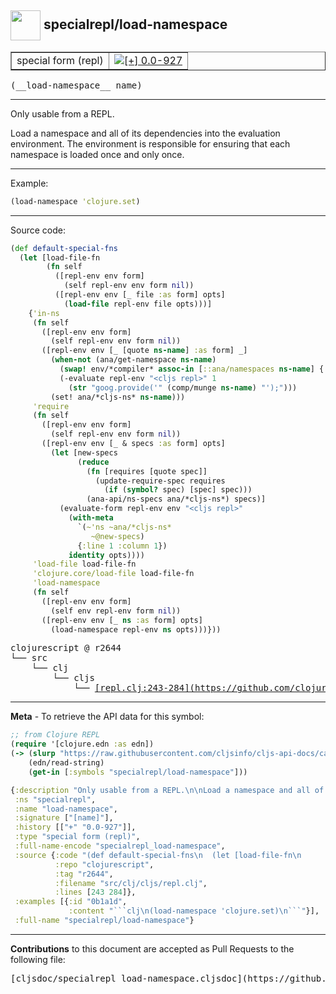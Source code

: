## <img width="48px" valign="middle" src="http://i.imgur.com/Hi20huC.png"> specialrepl/load-namespace

 <table border="1">
<tr>

<td>special form (repl)</td>
<td><a href="https://github.com/cljsinfo/cljs-api-docs/tree/0.0-927"><img valign="middle" alt="[+] 0.0-927" src="https://img.shields.io/badge/+-0.0--927-lightgrey.svg"></a> </td>
</tr>
</table>

 <samp>
(__load-namespace__ name)<br>
</samp>

---

Only usable from a REPL.

Load a namespace and all of its dependencies into the evaluation environment.
The environment is responsible for ensuring that each namespace is loaded once
and only once.

---

Example:

```clj
(load-namespace 'clojure.set)
```

---



Source code:

```clj
(def default-special-fns
  (let [load-file-fn
        (fn self
          ([repl-env env form]
            (self repl-env env form nil))
          ([repl-env env [_ file :as form] opts]
            (load-file repl-env file opts)))]
    {'in-ns
     (fn self
       ([repl-env env form]
         (self repl-env env form nil))
       ([repl-env env [_ [quote ns-name] :as form] _]
         (when-not (ana/get-namespace ns-name)
           (swap! env/*compiler* assoc-in [::ana/namespaces ns-name] {:name ns-name})
           (-evaluate repl-env "<cljs repl>" 1
             (str "goog.provide('" (comp/munge ns-name) "');")))
         (set! ana/*cljs-ns* ns-name)))
     'require
     (fn self
       ([repl-env env form]
         (self repl-env env form nil))
       ([repl-env env [_ & specs :as form] opts]
         (let [new-specs
               (reduce
                 (fn [requires [quote spec]]
                   (update-require-spec requires
                     (if (symbol? spec) [spec] spec)))
                 (ana-api/ns-specs ana/*cljs-ns*) specs)]
           (evaluate-form repl-env env "<cljs repl>"
             (with-meta
               `(~'ns ~ana/*cljs-ns*
                  ~@new-specs)
               {:line 1 :column 1})
             identity opts))))
     'load-file load-file-fn
     'clojure.core/load-file load-file-fn
     'load-namespace
     (fn self
       ([repl-env env form]
         (self env repl-env form nil))
       ([repl-env env [_ ns :as form] opts]
         (load-namespace repl-env ns opts)))}))
```

 <pre>
clojurescript @ r2644
└── src
    └── clj
        └── cljs
            └── <ins>[repl.clj:243-284](https://github.com/clojure/clojurescript/blob/r2644/src/clj/cljs/repl.clj#L243-L284)</ins>
</pre>


---

__Meta__ - To retrieve the API data for this symbol:

```clj
;; from Clojure REPL
(require '[clojure.edn :as edn])
(-> (slurp "https://raw.githubusercontent.com/cljsinfo/cljs-api-docs/catalog/cljs-api.edn")
    (edn/read-string)
    (get-in [:symbols "specialrepl/load-namespace"]))
```

```clj
{:description "Only usable from a REPL.\n\nLoad a namespace and all of its dependencies into the evaluation environment.\nThe environment is responsible for ensuring that each namespace is loaded once\nand only once.",
 :ns "specialrepl",
 :name "load-namespace",
 :signature ["[name]"],
 :history [["+" "0.0-927"]],
 :type "special form (repl)",
 :full-name-encode "specialrepl_load-namespace",
 :source {:code "(def default-special-fns\n  (let [load-file-fn\n        (fn self\n          ([repl-env env form]\n            (self repl-env env form nil))\n          ([repl-env env [_ file :as form] opts]\n            (load-file repl-env file opts)))]\n    {'in-ns\n     (fn self\n       ([repl-env env form]\n         (self repl-env env form nil))\n       ([repl-env env [_ [quote ns-name] :as form] _]\n         (when-not (ana/get-namespace ns-name)\n           (swap! env/*compiler* assoc-in [::ana/namespaces ns-name] {:name ns-name})\n           (-evaluate repl-env \"<cljs repl>\" 1\n             (str \"goog.provide('\" (comp/munge ns-name) \"');\")))\n         (set! ana/*cljs-ns* ns-name)))\n     'require\n     (fn self\n       ([repl-env env form]\n         (self repl-env env form nil))\n       ([repl-env env [_ & specs :as form] opts]\n         (let [new-specs\n               (reduce\n                 (fn [requires [quote spec]]\n                   (update-require-spec requires\n                     (if (symbol? spec) [spec] spec)))\n                 (ana-api/ns-specs ana/*cljs-ns*) specs)]\n           (evaluate-form repl-env env \"<cljs repl>\"\n             (with-meta\n               `(~'ns ~ana/*cljs-ns*\n                  ~@new-specs)\n               {:line 1 :column 1})\n             identity opts))))\n     'load-file load-file-fn\n     'clojure.core/load-file load-file-fn\n     'load-namespace\n     (fn self\n       ([repl-env env form]\n         (self env repl-env form nil))\n       ([repl-env env [_ ns :as form] opts]\n         (load-namespace repl-env ns opts)))}))",
          :repo "clojurescript",
          :tag "r2644",
          :filename "src/clj/cljs/repl.clj",
          :lines [243 284]},
 :examples [{:id "0b1a1d",
             :content "```clj\n(load-namespace 'clojure.set)\n```"}],
 :full-name "specialrepl/load-namespace"}

```

---

__Contributions__ to this document are accepted as Pull Requests to the following file:

 <pre>
[cljsdoc/specialrepl_load-namespace.cljsdoc](https://github.com/cljsinfo/cljs-api-docs/blob/master/cljsdoc/specialrepl_load-namespace.cljsdoc)
</pre>


